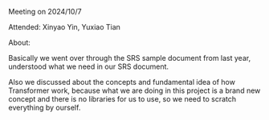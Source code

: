 Meeting on 2024/10/7

Attended: Xinyao Yin, Yuxiao Tian

About:

Basically we went over through the SRS sample document from last year, understood what we need in our SRS document.

Also we discussed about the concepts and fundamental idea of how Transformer work, because what we are doing in this project is a brand new concept and there is no libraries for us to use, so we 
    need to scratch everything by ourself.


